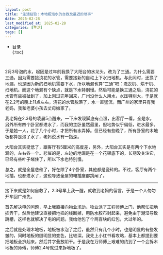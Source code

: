 ```yaml
---
layout: post
title: "生活经验：木地板泡水的自救及最近的琐事"
date: 2025-02-28
last_modified_at: 2025-02-28
categories: [生活]
tags: []
---
```


* 目录  
{:toc}
<br/>

2月3号泡的水，起因是过年前我换了大阳台的水龙头，改为了三通。为什么需要三通，因为需要接浇花的水管，需要接新的自动上下水扫地机。与此同时，还换了地漏，也是因为新的扫地机需要下水，所以地漏也算“三通”吧：洗衣机、烘干机、扫地机。而这个地漏有个缺点，就是下水特别慢。然后可能是换三通之后，浇花的水管有些被扯到了，加上刚过完年回来，广州没什么人用水，水压特别大，于是就在2.2号的晚上11点左右，浇花的水管脱落了，水一直猛流。而广州的家里只有我老妈，我和老婆小孩去丈母娘家了。   

我老妈在2.3号的凌晨5点醒来，一下床发现脚底有点湿，出客厅一看，全是水，另外所有四个卧室都进水了，而我的主卧虽然最里，但地势似乎偏低，进水最多。于是她一人，花了几个小时，才把所有水弄掉。但已经有些晚了，所有卧室的木地板都算是泡了水了，老妈说水有一指深。   

大阳台其实挺低了，跟客厅有5厘米的高度差，另外，大阳台其实是有两个下水地漏的，左右各一个。悲催的是，左边的地漏是在一个花架底下的，长期没关注它，已经有些叶子堵住了，所以下水也特别慢。   

总之，就是全屋悲催了，好在除了4个卧室，其他都是瓷砖的。不过，客厅有两个地插，也都进水了，这也导致全屋的电插座都跳闸了。   

---

接下来就是如何自救了，2.3号早上我一醒，就收到老妈的留言，于是一个人勿勿开车回广州先。    

首先解决电的问题，早上我直接向物业求助，物业派了工程师傅上门，他帮忙把地插弄干，然后他建议直接把地插的线断掉，用防水胶布封起来，避免由于潮湿导致跳槽，这样也就解决了电的问题。我给他包了个两百块的红包，大过年的。  

之后就是处理木地板，地板被水泡了之后，虽然只有几个小时，也是明显的有些发皱的，同时地板的缝明显的变色，比较深。我先上小红书看攻略，基本上都提到要把地板全扒起来，然后井字叠放阴干。于是我在万师傅上艰难的约到了一个会拆木地板的师傅，师傅2.4号就过来拆地板了。  

